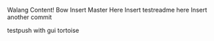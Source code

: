 Walang Content! Bow
Insert Master Here
Insert testreadme here
Insert another commit



testpush with gui tortoise